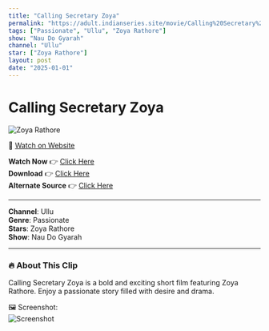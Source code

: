 ```yaml
---
title: "Calling Secretary Zoya"
permalink: "https://adult.indianseries.site/movie/Calling%20Secretary%20Zoya"
tags: ["Passionate", "Ullu", "Zoya Rathore"]
show: "Nau Do Gyarah"
channel: "Ullu"
star: ["Zoya Rathore"]
layout: post
date: "2025-01-01"
---
```


# Calling Secretary Zoya

![Zoya Rathore](https://shorts.desisins.com/wp-content/uploads/2024/12/Zoya-Rathore-DesiSins.com_-1.jpg)

🔗 [Watch on Website](https://adult.indianseries.site/movie/Calling%20Secretary%20Zoya)

**Watch Now** 👉 [Click Here](https://adult.indianseries.site/movie/Calling%20Secretary%20Zoya)  
**Download** 👉 [Click Here](https://adult.indianseries.site/movie/Calling%20Secretary%20Zoya)  
**Alternate Source** 👉 [Click Here](https://adult.indianseries.site/movie/Calling%20Secretary%20Zoya)

---

**Channel**: Ullu  
**Genre**: Passionate  
**Stars**: Zoya Rathore  
**Show**: Nau Do Gyarah

---

### 🔥 About This Clip

Calling Secretary Zoya is a bold and exciting short film featuring Zoya Rathore. Enjoy a passionate story filled with desire and drama.
 
🖼️ Screenshot:  
![Screenshot](https://shorts.desisins.com/wp-content/uploads/2024/12/Zoya-Rathore-DesiSins.com_-1.jpg)
